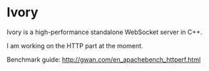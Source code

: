 Ivory
=====

Ivory is a high-performance standalone WebSocket server in C++.

I am working on the HTTP part at the moment.

Benchmark guide: http://gwan.com/en_apachebench_httperf.html
